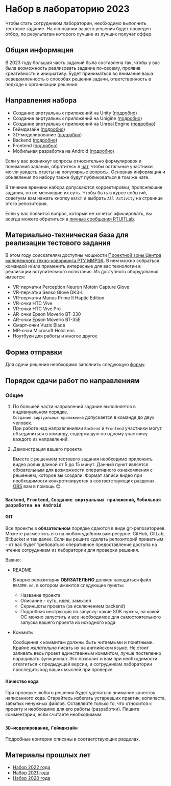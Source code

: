 # Набор в лабораторию 2023

Чтобы стать сотрудником лаборатории, необходимо выполнить тестовое задание. На основании вашего решения будет проведен отбор, по результатам которого лучшие из лучших получат оффер.

## Общая информация

В 2023 году большая часть заданий была составлена так, чтобы у вас была возможность реализовать задание по-своему, проявив креативность и инициативу. Будет приниматься во внимание ваша осведомленность о способах решения задачи, ответственность в подходе к организации решения.

## Направления набора

* Создание виртуальных приложений на Unity ([подробно](requirements/engine/README.md))
* Создание виртуальных приложений на Unigine ([подробно](requirements/engine/README.md))
* Создание виртуальных приложений на Unreal Engine ([подробно](requirements/engine/README.md))
* Геймдизайн ([подробно](requirements/gamedesign/README.md))
* 3D-моделирование ([подробно](requirements/3d/README.md))
* Backend ([подробно](requirements/backend/README.md))
* Frontend ([подробно](requirements/frontend/README.md))
* Мобильная разработка на Android ([подробно](requirements/mobile/README.md))

Если у вас возникнут вопросы относительно формулировок и понимания заданий, обратитесь в [чат](https://t.me/rtuitlab_2023_enrollment), чтобы остальные участники могли увидеть ответы на популярные вопросы. Основная информация и объявления по набору также будут публиковаться в том же чате.

В течение времени набора допускаются корректировки, проясняющие задания, но не меняющие их суть. Чтобы быть в курсе событий, советуем вам нажать кнопку `Watch` и выбрать `All Activity` на странице этого репозитория.

Если у вас появится вопрос, который не хочется афишировать, вы всегда можете обратиться в [личные сообщения RTUITLab](https://vk.com/rtuitlab).

## Материально-техническая база для реализации тестового задания
В этом году соискателям доступны мощности [Проектной зоны Центра молодежного техно-коворкинга РТУ МИРЭА](https://vk.com/rtu_tc). В нем можно собраться командой и/или применить интересные для вас технологии в реализации вступительного испытания. Из доступного оборудования имеется:
* VR-перчатки Perception Neuron Motoin Capture Glove
* VR-перчатки Senso Glove DK3-L
* VR-перчатки Manus Prime II Haptic Edition
* VR-очки HTC Vive
* VR-очки HTC Vive Pro
* AR-очки Epson Moverio BT-330
* AR-очки Epson Moverio BT-35E
* Смарт-очки Vuzix Blade
* MR-очки Microsoft HoloLens
* Ноутбуки для работы и многое другое

## Форма отправки
Для сдачи решения необходимо заполнить следующую [форму](https://vk.cc/cboGdd).

## Порядок сдачи работ по направлениям

### Общее
1. По большей части направлений задание выполняется в индивиуальном порядке. \
   `Создание виртуальных приложений` допускается в команде до двух человек. \
   При работе над направлениями `Backend` и `Frontend` участники могут объединиться в команду, содержащую по одному участнику каждого из направлений.

2. Демонстрация вашего проекта
    
    Вместе с решением тестового задания необходимо приложить видео ролик длиной от 5 до 15 минут. Данный пункт является обязательным для возможности оперативного ознакомления с решением, которое вы создали. Формат записи видео при необходимости конкретизируется в соответствующих разделах. [OBS](https://obsproject.com/) вам в помощь 😊.


### `Backend`, `Frontend`, `Создание виртуальных приложений`, `Мобильная разработка на Android`
#### **GIT**

Все проекты в **обязательном** порядке сдаются в виде git-репозиториев. Можете разместить его на любом удобном вам ресурсе: GitHub, GitLab, Bitbucket и так далее. Если вы решите сделать репозиторий приватным - от вас будет требоваться оперативное предоставление доступа на чтение сотрудникам из лаборатории для проверки решения.

Важно:
* README

    В корне репозитория **ОБЯЗАТЕЛЬНО** должен находиться файл `README.md`, в котором имеются следующие пункты:
    * Название проекта
    * Описание - суть, идея, замысел
    * Скриншоты проекта (за исключением backend)
    * Подробная инструкция по запуску: какие SDK нужны, на какой ОС можно запустить и все необходимое для самостоятельного запуска вашего проекта из исходного кода
* Коммиты

    Сообщения к коммитам должны быть читаемыми и понятными. Крайне *желательно* писать их на английском языке. Не стоит заливать весь проект единственным коммитом, лучше постепенно наращивать функционал. Это позволит и вам при необходимости откатиться к предыдущей версии, и сотрудникам лаборатории проследить ход ваших мыслей при проверке.

#### **Качество кода**

При проверке любого решения будет уделяться внимание качеству написанного кода. Старайтесь избегать устаревших практик, копипаста, забытых ненужных файлов. Оставляйте только то, что относится к проекту и необходимо для его работы (разработки). Пишите комментарии, если считаете необходимым.

### `3D-моделирование`, `Геймдизайн`
Подробные критерии описаны в соответствующих разделах.

## Материалы прошлых лет

* [Набор 2022 года](2022)
* [Набор 2021 года](2021)
* [Набор 2020 года](2020)
